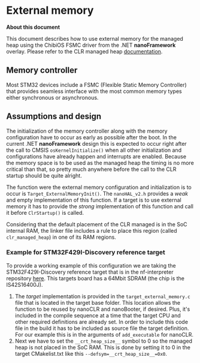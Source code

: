 # External memory

**About this document**

This document describes how to use external memory for the managed heap using the ChibiOS FSMC driver from the .NET **nanoFramework** overlay.
Please refer to the CLR managed heap [documentation](clr-managed-heap.md).

## Memory controller

Most STM32 devices include a FSMC (Flexible Static Memory Controller) that provides seamless interface with the most common memory types either synchronous or asynchronous.

## Assumptions and design

The initialization of the memory controller along with the memory configuration have to occur as early as possible after the boot. In the current .NET **nanoFramework** design this is expected to occur right after the call to CMSIS `osKernelInitialize()` when all other initialization and configurations have already happen and interrupts are enabled. Because the memory space is to be used as the managed heap the timing is no more critical than that, so pretty much anywhere before the call to the CLR startup should be quite alright.

The function were the external memory configuration and initialization is to occur is `Target_ExternalMemoryInit()`. The `nanoHAL_v2.h` provides a _weak_ and empty implementation of this function. If a target is to use external memory it has to provide the _strong_ implementation of this function and call it before `ClrStartup()` is called.

Considering that the default placement of the CLR managed is in the SoC internal RAM, the linker file includes a rule to place this region (called `clr_managed_heap`) in one of its RAM regions.

### Example for STM32F429I-Discovery reference target

To provide a working example of this configuration we are taking the STM32F429I-Discovery reference target that is in the nf-interpreter repository [here](https://github.com/nanoframework/nf-interpreter/tree/develop/targets/CMSIS-OS/ChibiOS/ST_STM32F429I_DISCOVERY).
This targets board has a 64Mbit SDRAM (the chip is the IS42S16400J).

1. The _target_ implementation is provided in the `target_external_memory.c` file that is located in the target base folder. This location allows the function to be reused by nanoCLR and nanoBooter, if desired. Plus, it's included in the compile sequence at a time that the target CPU and other required definitions are already set.
In order to include this code file in the build it has to be included as source file the target definition. For our example this is in the arguments of `add_executable` for nanoCLR.
2. Next we have to set the `__crt_heap_size__` symbol to 0 so the managed heap is not placed in the SoC RAM. This is done by setting it to 0 in the target CMakelist.txt like this `--defsym=__crt_heap_size__=0x0`.
